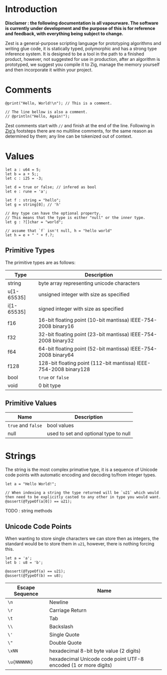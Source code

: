 # Introduction

**Disclamer : the following documentation is all vapourware. The software is currently under development and the purpose of this is for reference and feedback, with everything being subject to change.**

Zest is a general-purpose scripting language for prototyping algorithms and writing glue code, it is statically typed, polymorphic and has a strong type inference system. It is designed to be a tool in the path to a finished product, however, not suggested for use in production, after an algorithm is prototyped, we suggest you compile it to Zig, manage the memory yourself and then incorporate it within your project.

# Comments

```
@print("Hello, World!\n"); // This is a comment.

// The line bellow is also a comment.
// @println("Hello, Again!");
```
Zest comments start with `//` and finish at the end of the line. Following in [Zig's](https://ziglang.org/) footsteps there are no multiline comments, for the same reason as determined by them; any line can be tokenized out of context.

# Values
```
let a : u64 = 5;
let b = a + 5;;
let c : i25 = -3;

let d = true or false; // infered as bool 
let e : rune = 'a';

let f : string = "hello";
let g = string[0]; // 'h'

// Any type can have the optional property.
// This means that the type is either "null" or the inner type.
let g : ?[]char = "world";

// assume that `f` isn't null, h = "hello world"
let h = e + " " + f.?; 
```

## Primitive Types

The primitive types are as follows:

| Type       | Description                                                       |
|------------|-------------------------------------------------------------------|
| string     | byte array representing unicode characters                        |
| u[1-65535] | unsigned integer with size as specified                           |
| i[1-65535] | signed integer with size as specified                             |
| f16        | 16-bit floating point (10-bit mantissa) IEEE-754-2008 binary16    |
| f32        | 32-bit floating point (23-bit mantissa) IEEE-754-2008 binary32    |
| f64        | 64-bit floating point (52-bit mantissa) IEEE-754-2008 binary64    |
| f128       | 128-bit floating point (112-bit mantissa) IEEE-754-2008 binary128 |
| bool       | `true` or `false`                                                 |
| void       | 0 bit type                                                        |

## Primitive Values

| Name               | Description                           |
|--------------------|---------------------------------------|
| `true` and `false` | bool values                           |
| null               | used to set and optional type to null |

# Strings

The string is the most complex primative type, it is a sequence of Unicode code points with automatic encoding and decoding to/from integer types. 

```
let a = "Hello World!";

// When indexing a string the type returned will be `u21` which would then need to be explicitly casted to any other in type you would want.
@assert(@TypeOf(a[0]) == u21);

```

TODO : string methods

## Unicode Code Points

When wanting to store single characters we can store then as integers, the standard would be to store them in `u21`, however, there is nothing forcing this.

```
let a = 'a';
let b : u8 = 'b';

@assert(@TypeOf(a) == u21);
@assert(@TypeOf(b) == u8);
```

| Escape Sequence | Name                                                            |
|-----------------|-----------------------------------------------------------------|
|`\n`             | Newline                                                         |
|`\r`             | Carriage Return                                                 |
|`\t`             | Tab                                                             |
|`\\`             | Backslash                                                       |
|`\'`             | Single Quote                                                    |
|`\"`             | Double Quote                                                    |
|`\xNN`           | hexadecimal 8-bit byte value (2 digits)                         |
|`\u{NNNNNN}`     | hexadecimal Unicode code point UTF-8 encoded (1 or more digits) |
